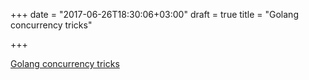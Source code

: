 +++
date = "2017-06-26T18:30:06+03:00"
draft = true
title = "Golang concurrency tricks"

+++

<p><a href="http://udhos.github.io/golang-concurrency-tricks">Golang concurrency tricks</a></p>